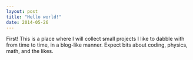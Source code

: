 ```yaml
---
layout: post
title: "Hello world!"
date: 2014-05-26
---
```


First! This is a place where I will collect small projects I like to dabble with from time to time, in a blog-like manner. Expect bits about coding, physics, math, and the likes. 
